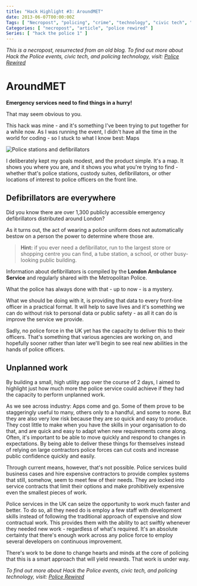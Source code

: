 ```yaml
---
title: "Hack Highlight #3: AroundMET"
date: 2013-06-07T00:00:00Z
Tags: [ "Necropost", "policing", "crime", "technology", "civic tech", "Hack the Police", "Metropolitan Police", "mapping", "POI", "geodata", "defibrillators", "apps", "LAS", "ambulance" ]
Categories: [ "necropost", "article", "police rewired" ]
Series: [ "hack the police 1" ]
---
```


*This is a necropost, resurrected from an old blog. To find out more about Hack the Police events, civic tech, and policing technology, visit: [Police Rewired](https://policerewired.org)*

# AroundMET

**Emergency services need to find things in a hurry!**

That may seem obvious to you.

This hack was mine - and it's something I've been trying to put together for a while now. As I was running the event, I didn't have all the time in the world for coding - so I stuck to what I know best: Maps

![Police stations and defibrillators](/necro-images/htp1-aroundmet-1.png)

I deliberately kept my goals modest, and the product simple. It's a map. It shows you where you are, and it shows you what you're trying to find - whether that's police stations, custody suites, defibrillators, or other locations of interest to police officers on the front line.

## Defibrillators are everywhere

Did you know there are over 1,300 publicly accessible emergency defibrillators distributed around London?

As it turns out, the act of wearing a police uniform does not automatically bestow on a person the power to determine where those are.

> **Hint:** if you ever need a defibrillator, run to the largest store or shopping centre you can find, a tube station, a school, or other busy-looking public building.

Information about defibrillators is compiled by the **London Ambulance Service** and regularly shared with the Metropolitan Police.

What the police has always done with that - up to now - is a mystery.

What we should be doing with it, is providing that data to every front-line officer in a practical format. It will help to save lives and it's something we can do without risk to personal data or public safety - as all it can do is improve the service we provide.

Sadly, no police force in the UK yet has the capacity to deliver this to their officers. That's something that various agencies are working on, and hopefully sooner rather than later we'll begin to see real new abilities in the hands of police officers.

## Unplanned work

By building a small, high utility app over the course of 2 days, I aimed to highlight just how much more the police service could achieve if they had the capacity to perform unplanned work.

As we see across industry: Apps come and go. Some of them prove to be staggeringly useful to many, others only to a handful, and some to none. But they are also very low risk because they are so quick and easy to produce. They cost little to make when you have the skills in your organisation to do that, and are quick and easy to adapt when new requirements come along. Often, it's important to be able to move quickly and respond to changes in expectations. By being able to deliver these things for themselves instead of relying on large contractors police forces can cut costs and increase public confidence quickly and easily.

Through current means, however, that's not possible. Police services build business cases and hire expensive contractors to provide complex systems that still, somehow, seem to meet few of their needs. They are locked into service contracts that limit their options and make prohibitively expensive even the smallest pieces of work.

Police services in the UK can seize the opportunity to work much faster and better. To do so, all they need do is employ a few staff with development skills instead of following the traditional approach of expensive and slow contractual work. This provides them with the ability to act swiftly whenever they needed new work - regardless of what's required. It's an absolute certainty that there's enough work across any police force to employ several developers on continuous improvement.

There's work to be done to change hearts and minds at the core of policing that this is a smart approach that will yield rewards. That work is under way.

*To find out more about Hack the Police events, civic tech, and policing technology, visit: [Police Rewired](https://policerewired.org)*